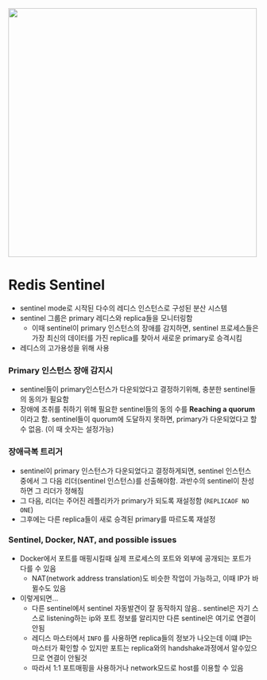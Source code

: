 <img src="https://github.com/YAPP-Github/23rd-Study-redis/assets/69676101/2f9e3dc2-22db-405e-974e-52d509662e3b" width="500px">

# Redis Sentinel

- sentinel mode로 시작된 다수의 레디스 인스턴스로 구성된 분산 시스템
- sentinel 그룹은 primary 레디스와 replica들을 모니터링함
    - 이때 sentinel이 primary 인스턴스의 장애를 감지하면, sentinel 프로세스들은 가장 최신의 데이터를 가진 replica를 찾아서 새로운 primary로 승격시킴
- 레디스의 고가용성을 위해 사용

### Primary 인스턴스 장애 감지시

- sentinel들이 primary인스턴스가 다운되었다고 결정하기위해, 충분한 sentinel들의 동의가 필요함
- 장애에 조취를 취하기 위해 필요한 sentinel들의 동의 수를 **Reaching a quorum**이라고 함. sentinel들이 quorum에 도달하지 못하면, primary가 다운되었다고 할 수 없음. (이 때 숫자는 설정가능)

### 장애극복 트리거

- sentinel이 primary 인스턴스가 다운되었다고 결정하게되면, sentinel 인스턴스 중에서 그 다음 리더(sentinel 인스턴스)를 선출해야함. 과반수의 sentinel이 찬성하면 그 리더가 정해짐
- 그 다음, 리더는 주어진 레플리카가 primary가 되도록 재설정함 (`REPLICAOF NO ONE`)
- 그후에는 다른 replica들이 새로 승격된 primary를 따르도록 재설정

### Sentinel, Docker, NAT, and possible issues

- Docker에서 포트를 매핑시킬때 실제 프로세스의 포트와 외부에 공개되는 포트가 다를 수 있음
    - NAT(network address translation)도 비슷한 작업이 가능하고, 이때 IP가 바뀔수도 있음
- 이렇게되면…
    - 다른 sentinel에서 sentinel 자동발견이 잘 동작하지 않음.. sentinel은 자기 스스로 listening하는 ip와 포트 정보를 알리지만 다른 sentinel은 여기로 연결이 안됨
    - 레디스 마스터에서 `INFO` 를 사용하면 replica들의 정보가 나오는데 이떄 IP는 마스터가 확인할 수 있지만 포트는 replica와의 handshake과정에서 알수있으므로 연결이 안될것
    - 따라서 1:1 포트매핑을 사용하거나 network모드로 host를 이용할 수 있음
